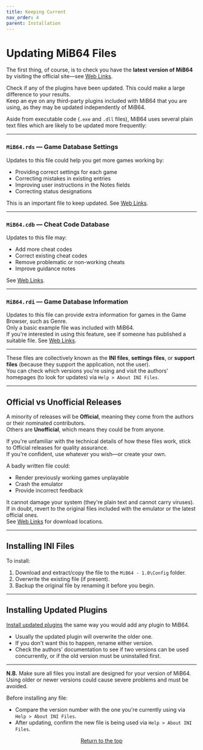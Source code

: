 ```yaml
---
title: Keeping Current
nav_order: 4
parent: Installation
---
```


# Updating MiB64 Files

The first thing, of course, is to check you have the **latest version of MiB64** by visiting the official site—see [Web Links](web_links).

Check if any of the plugins have been updated. This could make a large difference to your results.  
Keep an eye on any third-party plugins included with MiB64 that you are using, as they may be updated independently of MiB64.

Aside from executable code (`.exe` and `.dll` files), MiB64 uses several plain text files which are likely to be updated more frequently:

---

### `MiB64.rds` — Game Database Settings

Updates to this file could help you get more games working by:

- Providing correct settings for each game
- Correcting mistakes in existing entries
- Improving user instructions in the Notes fields
- Correcting status designations

This is an important file to keep updated. See [Web Links](web_links).

---

### `MiB64.cdb` — Cheat Code Database

Updates to this file may:

- Add more cheat codes
- Correct existing cheat codes
- Remove problematic or non-working cheats
- Improve guidance notes

See [Web Links](web_links).

---

### `MiB64.rdi` — Game Database Information

Updates to this file can provide extra information for games in the Game Browser, such as Genre.  
Only a basic example file was included with MiB64.  
If you're interested in using this feature, see if someone has published a suitable file. See [Web Links](web_links).

---

These files are collectively known as the **INI files**, **settings files**, or **support files** (because they support the application, not the user).  
You can check which versions you're using and visit the authors' homepages (to look for updates) via `Help > About INI Files`.

---

## Official vs Unofficial Releases

A minority of releases will be **Official**, meaning they come from the authors or their nominated contributors.  
Others are **Unofficial**, which means they could be from anyone.

If you're unfamiliar with the technical details of how these files work, stick to Official releases for quality assurance.  
If you're confident, use whatever you wish—or create your own.

A badly written file could:

- Render previously working games unplayable
- Crash the emulator
- Provide incorrect feedback

It cannot damage your system (they're plain text and cannot carry viruses).  
If in doubt, revert to the original files included with the emulator or the latest official ones.  
See [Web Links](web_links) for download locations.

---

## Installing INI Files

To install:

1. Download and extract/copy the file to the `MiB64 - 1.0\Config` folder.
2. Overwrite the existing file (if present).
3. Backup the original file by renaming it before you begin.

---

## Installing Updated Plugins

[Install updated plugins](additional_plugins) the same way you would add any plugin to MiB64.

- Usually the updated plugin will overwrite the older one.
- If you don't want this to happen, rename either version.
- Check the authors' documentation to see if two versions can be used concurrently, or if the old version must be uninstalled first.

---

**N.B.** Make sure all files you install are designed for your version of MiB64.  
Using older or newer versions could cause severe problems and must be avoided.

Before installing any file:

- Compare the version number with the one you're currently using via `Help > About INI Files`.
- After updating, confirm the new file is being used via `Help > About INI Files`.

<p style="text-align:center"><a href="#">Return to the top</a></p>

<!-- ClauseEcho: Updating Files Protocol Complete -->
